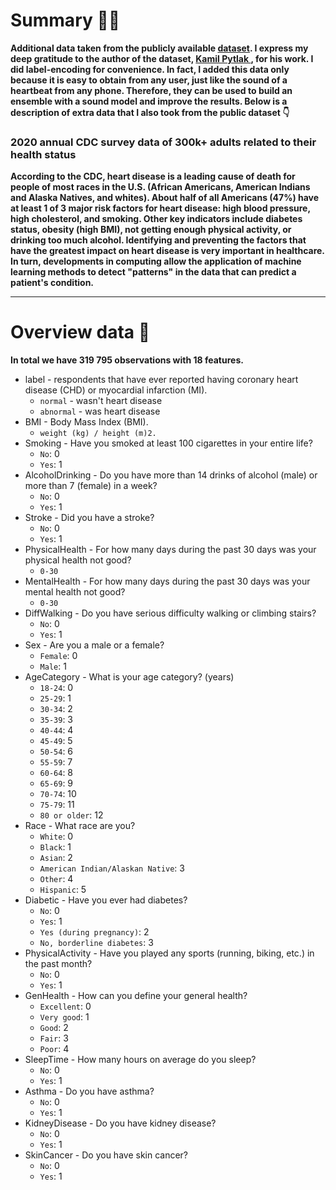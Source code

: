 # Summary ✍🏻
**Additional data taken from the publicly available [dataset](https://www.kaggle.com/datasets/kamilpytlak/personal-key-indicators-of-heart-disease). I express my deep gratitude to the author of the dataset, [Kamil Pytlak
](https://www.kaggle.com/kamilpytlak), for his work. I did label-encoding for convenience. In fact, I added this data only because it is easy to obtain from any user, just like the sound of a heartbeat from any phone. Therefore, they can be used to build an ensemble with a sound model and improve the results. Below is a description of extra data that I also took from the public dataset 👇**
### 2020 annual CDC survey data of 300k+ adults related to their health status
**According to the CDC, heart disease is a leading cause of death for people of most races in the U.S. (African Americans, American Indians and Alaska Natives, and whites). About half of all Americans (47%) have at least 1 of 3 major risk factors for heart disease: high blood pressure, high cholesterol, and smoking. Other key indicators include diabetes status, obesity (high BMI), not getting enough physical activity, or drinking too much alcohol. Identifying and preventing the factors that have the greatest impact on heart disease is very important in healthcare. In turn, developments in computing allow the application of machine learning methods to detect "patterns" in the data that can predict a patient's condition.**
****
# Overview data 🔬
**In total we have 319 795 observations with 18 features.**
* label -  respondents that have ever reported having coronary heart disease (CHD) or myocardial infarction (MI).
  -  `normal` - wasn't heart disease
  -  `abnormal` - was heart disease
* BMI - Body Mass Index (BMI).
  - `weight (kg) / height (m)2.`
* Smoking - Have you smoked at least 100 cigarettes in your entire life?
  -  `No`: 0
  -  `Yes`: 1
* AlcoholDrinking - Do you have more than 14 drinks of alcohol (male) or more than 7 (female) in a week?
  -  `No`: 0
  -  `Yes`: 1
* Stroke - Did you have a stroke?
  -  `No`: 0
  -  `Yes`: 1
* PhysicalHealth - For how many days during the past 30 days was your physical health not good?
  -  `0-30`
* MentalHealth - For how many days during the past 30 days was your mental health not good?
  -  `0-30`
* DiffWalking - Do you have serious difficulty walking or climbing stairs?
  -  `No`: 0
  -  `Yes`: 1
* Sex - Are you a male or a female?
  -  `Female`: 0
  -  `Male`: 1
* AgeCategory - What is your age category? (years)
  -  `18-24`: 0
  -  `25-29`: 1
  -  `30-34`: 2
  -  `35-39`: 3
  -  `40-44`: 4
  -  `45-49`: 5
  -  `50-54`: 6
  -  `55-59`: 7
  -  `60-64`: 8
  -  `65-69`: 9
  -  `70-74`: 10
  -  `75-79`: 11
  -  `80 or older`: 12
* Race - What race are you?
  - `White`: 0
  - `Black`: 1
  - `Asian`: 2
  - `American Indian/Alaskan Native`: 3
  - `Other`: 4
  - `Hispanic`: 5
* Diabetic - Have you ever had diabetes?
  - `No`: 0
  - `Yes`: 1
  - `Yes (during pregnancy)`: 2
  - `No, borderline diabetes`: 3
* PhysicalActivity - Have you played any sports (running, biking, etc.) in the past month?
  -  `No`: 0
  -  `Yes`: 1
* GenHealth - How can you define your general health?
  - `Excellent`: 0
  - `Very good`: 1
  - `Good`: 2
  - `Fair`: 3
  - `Poor`: 4
* SleepTime - How many hours on average do you sleep?
  -  `No`: 0
  -  `Yes`: 1
* Asthma - Do you have asthma?
  -  `No`: 0
  -  `Yes`: 1
* KidneyDisease - Do you have kidney disease?
  -  `No`: 0
  -  `Yes`: 1
* SkinCancer - Do you have skin cancer?
  -  `No`: 0
  -  `Yes`: 1
